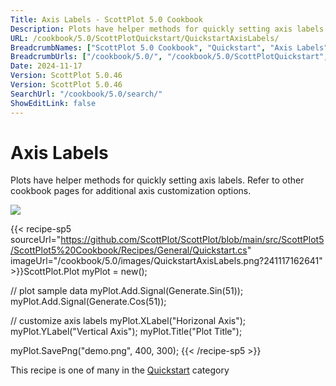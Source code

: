 ```yaml
---
Title: Axis Labels - ScottPlot 5.0 Cookbook
Description: Plots have helper methods for quickly setting axis labels. Refer to other cookbook pages for additional axis customization options.
URL: /cookbook/5.0/ScottPlotQuickstart/QuickstartAxisLabels/
BreadcrumbNames: ["ScottPlot 5.0 Cookbook", "Quickstart", "Axis Labels"]
BreadcrumbUrls: ["/cookbook/5.0/", "/cookbook/5.0/ScottPlotQuickstart", "/cookbook/5.0/ScottPlotQuickstart/QuickstartAxisLabels"]
Date: 2024-11-17
Version: ScottPlot 5.0.46
Version: ScottPlot 5.0.46
SearchUrl: "/cookbook/5.0/search/"
ShowEditLink: false
---
```



<div class='d-flex align-items-center mt-5'>
<h1 class='me-2 text-dark my-0 border-0'>Axis Labels</h1>
</div>

Plots have helper methods for quickly setting axis labels. Refer to other cookbook pages for additional axis customization options.

[![](/cookbook/5.0/images/QuickstartAxisLabels.png?241117162641)](/cookbook/5.0/images/QuickstartAxisLabels.png?241117162641)

{{< recipe-sp5 sourceUrl="https://github.com/ScottPlot/ScottPlot/blob/main/src/ScottPlot5/ScottPlot5%20Cookbook/Recipes/General/Quickstart.cs" imageUrl="/cookbook/5.0/images/QuickstartAxisLabels.png?241117162641" >}}ScottPlot.Plot myPlot = new();

// plot sample data
myPlot.Add.Signal(Generate.Sin(51));
myPlot.Add.Signal(Generate.Cos(51));

// customize axis labels
myPlot.XLabel("Horizonal Axis");
myPlot.YLabel("Vertical Axis");
myPlot.Title("Plot Title");

myPlot.SavePng("demo.png", 400, 300);
{{< /recipe-sp5 >}}

<div class='my-5 text-center'>This recipe is one of many in the <a href='/cookbook/5.0/ScottPlotQuickstart'>Quickstart</a> category</div>



